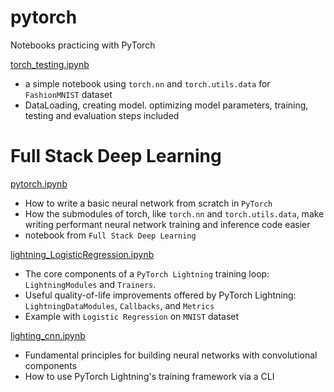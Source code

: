 # pytorch

Notebooks practicing with PyTorch

[torch_testing.ipynb](torch_testing.ipynb)
- a simple notebook using `torch.nn` and `torch.utils.data` for `FashionMNIST` dataset
- DataLoading, creating model. optimizing model parameters, training, testing and evaluation steps included

# Full Stack Deep Learning

[pytorch.ipynb](pytorch.ipynb) 
- How to write a basic neural network from scratch in `PyTorch`
- How the submodules of torch, like `torch.nn` and `torch.utils.data`, make writing performant neural network training and inference code easier
- notebook from `Full Stack Deep Learning`

[lightning_LogisticRegression.ipynb](lightning_LogisticRegression.ipynb)
- The core components of a `PyTorch Lightning` training loop: `LightningModules` and `Trainers`.
- Useful quality-of-life improvements offered by PyTorch Lightning: `LightningDataModules`, `Callbacks`, and `Metrics`
- Example with `Logistic Regression` on `MNIST` dataset

[lighting_cnn.ipynb](lighting_cnn.ipynb)
- Fundamental principles for building neural networks with convolutional components
- How to use PyTorch Lightning's training framework via a CLI
